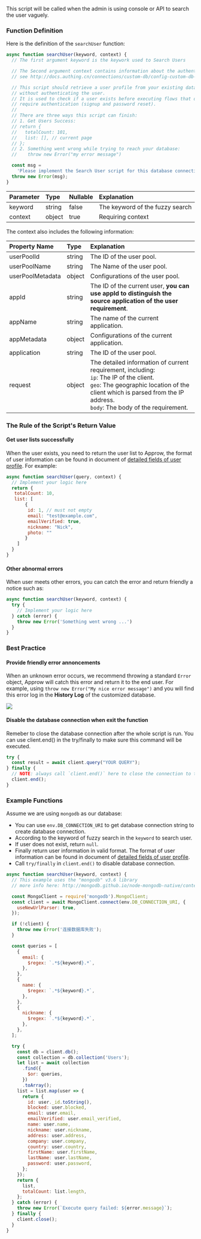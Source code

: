 This script will be called when the admin is using console or API to search the user vaguely.
### Function Definition

Here is the definition of the `searchUser` function:

```javascript
async function searchUser(keyword, context) {
  // The first argument keyword is the keywork used to Search Users

  // The Second argument context contains information about the authentication context.
  // see http://docs.authing.cn/connections/custom-db/config-custom-db-connection.html for more information.

  // This script should retrieve a user profile from your existing database,
  // without authenticating the user.
  // It is used to check if a user exists before executing flows that do not
  // require authentication (signup and password reset).
  //
  // There are three ways this script can finish:
  // 1. Get Users Success:
  // return {
  //   totalCount: 101,
  //   list: [], // current page
  // };
  // 2. Something went wrong while trying to reach your database:
  //    throw new Error("my error message")

  const msg =
    'Please implement the Search User script for this database connection ';
  throw new Error(msg);
}

```

| Parameter   | Type  | Nullable | Explanation          |
| :------ | :----- | :------- | :------------- |
| keyword | string | false    | The keyword of the fuzzy search |
| context        | object | true     | Requiring context                                          |

The context also includes the following information:

| Property Name          | Type   | Explanation                                                                                                        |
| :--------------- | :----- | :---------------------------------------------------------------------------------------------------------- |
| userPoolId       | string | The ID of the user pool.                                                                                                   |
| userPoolName     | string | The Name of the user pool.                                                                                                |
| userPoolMetadata | object | Configurations of the user pool.                                                                                            |
| appId            | string | The ID of the current user, **you can use appId to distinguish the source application of the user requirement**.                                               |
| appName          | string | The name of the current application.                                                                                            |
| appMetadata      | object | Configurations of the current application.                                                                                        |
| application      | string | The ID of the user pool.                                                                                                  |
| request          | object | The detailed information of current requirement, including: <br> `ip`: The IP of the client. <br> `geo`: The geographic location of the client which is parsed from the IP address. <br> `body`: The body of the requirement. |

### The Rule of the Script's Return Value

#### Get user lists successfully

When the user exists, you need to return the user list to Approw, the format of user information can be found in document of [detailed fields of user profile](/docs/en/guides/user/user-profile.md). For example:

```javascript
async function searchUser(query, context) {
  // Implement your logic here
  return {
   totalCount: 10,
   list: [
       {
        id: 1, // must not empty
        email: "test@example.com",
        emailVerified: true,
        nickname: "Nick",
        photo: ""
       }
    ]
  }
}
```

#### Other abnormal errors

When user meets other errors, you can catch the error and return friendly a notice such as:

```javascript
async function searchUser(keyword, context) {
  try {
    // Implement your logic here
  } catch (error) {
    throw new Error('Something went wrong ...')
  }
}
```

### Best Practice

#### Provide friendly error annoncements

When an unknown error occurs, we recommend throwing a standard `Error` object, Approw will catch this error and return it to the end user. For example, using `throw new Error("My nice error message")` and you will find this error log in the **History Log** of the customized database.

![](https://cdn.authing.cn/img/20210111163154.png)

#### Disable the database connection when exit the function

Remeber to close the database connection after the whole script is run. You can use client.end() in the try/finally to make sure this command will be executed.

```javascript
try {
  const result = await client.query("YOUR QUERY");
} finally {
  // NOTE: always call `client.end()` here to close the connection to the database
  client.end();
}
```

### Example Functions

Assume we are using `mongodb` as our database:

- You can use `env.DB_CONNECTION_URI` to get database connection string to create database connection.
- According to the keyword of fuzzy search in the `keyword` to search user.
- If user does not exist, return `null`.
- Finally return user information in valid format. The format of user information can be found in document of [detailed fields of user profile](/docs/en/guides/user/user-profile.md).
- Call `try/finally` in `client.end()` to disable database connection.

```javascript
async function searchUser(keyword, context) {
  // This example uses the "mongodb" v3.6 library
  // more info here: http://mongodb.github.io/node-mongodb-native/contents.html

  const MongoClient = require('mongodb').MongoClient;
  const client = await MongoClient.connect(env.DB_CONNECTION_URI, {
    useNewUrlParser: true,
  });

  if (!client) {
    throw new Error('连接数据库失败');
  }

  const queries = [
    {
      email: {
        $regex: `.*${keyword}.*`,
      },
    },
    {
      name: {
        $regex: `.*${keyword}.*`,
      },
    },
    {
      nickname: {
        $regex: `.*${keyword}.*`,
      },
    },
  ];

  try {
    const db = client.db();
    const collection = db.collection('Users');
    let list = await collection
      .find({
        $or: queries,
      })
      .toArray();
    list = list.map(user => {
      return {
        id: user._id.toString(),
        blocked: user.blocked,
        email: user.email,
        emailVerified: user.email_verified,
        name: user.name,
        nickname: user.nickname,
        address: user.address,
        company: user.company,
        country: user.country,
        firstName: user.firstName,
        lastName: user.lastName,
        password: user.password,
      };
    });
    return {
      list,
      totalCount: list.length,
    };
  } catch (error) {
    throw new Error(`Execute query failed: ${error.message}`);
  } finally {
    client.close();
  }
}
```
